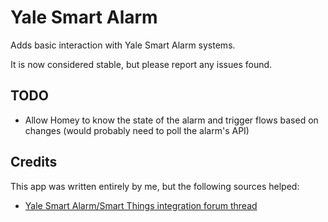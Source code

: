 # Yale Smart Alarm

Adds basic interaction with Yale Smart Alarm systems.

It is now considered stable, but please report any issues found.

## TODO
* Allow Homey to know the state of the alarm and trigger flows based on changes (would probably need to poll the alarm's API)


## Credits
This app was written entirely by me, but the following sources helped:
* [Yale Smart Alarm/Smart Things integration forum thread](https://community.smartthings.com/t/yale-smartphone-alarm-system-integration/51957/6)